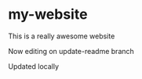 # my-website

This is a really awesome website

Now editing on update-readme branch

Updated locally

